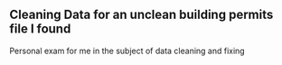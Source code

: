 ## Cleaning Data for an unclean building permits file I found
Personal exam for me in the subject of data cleaning and fixing
